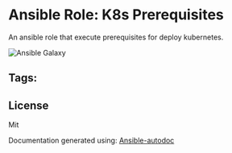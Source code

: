 # Ansible Role: K8s Prerequisites


An ansible role that execute prerequisites for deploy kubernetes. 

![Ansible Galaxy](https://github.com/BasisTI/ansible_k8s_prerequisites/workflows/Ansible%20Galaxy/badge.svg)

## Tags:
## License
Mit



Documentation generated using: [Ansible-autodoc](https://github.com/AndresBott/ansible-autodoc)

